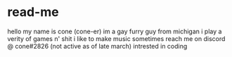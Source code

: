 # read-me
hello my name is cone (cone-er)
im a gay furry guy from michigan
i play a verity of games n' shit 
i like to make music sometimes
reach me on discord @ cone#2826 (not active as of late march)
intrested in coding  
